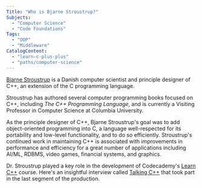```yaml
---
Title: "Who is Bjarne Stroustrup?"
Subjects:
  - "Computer Science"
  - "Code Foundations"
Tags:
  - "OOP"
  - "Middleware"
CatalogContent:
  - "learn-c-plus-plus"
  - "paths/computer-science"
---
```


[Bjarne Stroustrup](https://www.stroustrup.com) is a Danish computer scientist and principle designer of C++, an extension of the C programming language.

Stroustrup has authored several computer programming books focused on C++, including *The C++ Programming Language*, and is currently a Visiting Professor in Computer Science at Columbia University.

As the principle designer of C++, Bjarne Stroustrup's goal was to add object-oriented programming into C, a language well-respected for its portability and low-level functionality, and to do so efficiently. Stroustrup's continued work in maintaining C++ is associated with improvements in performance and efficiency for a great number of applications including AI/ML, RDBMS, video games, financial systems, and graphics.

Dr. Stroustrup played a key role in the development of Codecademy's [Learn C++](https://www.codecademy.com/learn/learn-c-plus-plus) course. Here's an insightful interview called [Talking C++](https://www.codecademy.com/resources/blog/bjarne-stroustrup-interview/) that took part in the last segment of the production.
